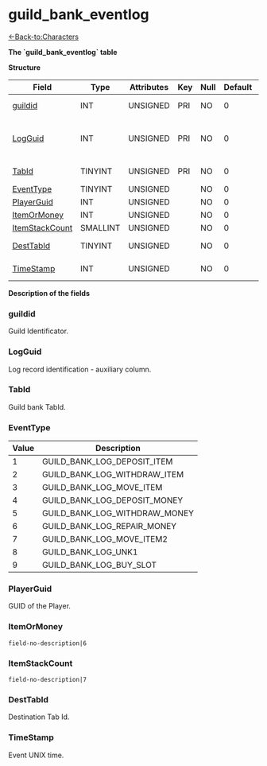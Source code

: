 # guild\_bank\_eventlog

[<-Back-to:Characters](database-characters.md)

**The \`guild\_bank\_eventlog\` table**

**Structure**

| Field               | Type     | Attributes | Key | Null | Default | Extra | Comment                                     |
| ------------------- | -------- | ---------- | --- | ---- | ------- | ----- | ------------------------------------------- |
| [guildid][1]        | INT      | UNSIGNED   | PRI | NO   | 0       |       | Guild Identificator                         |
| [LogGuid][2]        | INT      | UNSIGNED   | PRI | NO   | 0       |       | Log record identificator - auxiliary column |
| [TabId][3]          | TINYINT  | UNSIGNED   | PRI | NO   | 0       |       | Guild bank TabId                            |
| [EventType][4]      | TINYINT  | UNSIGNED   |     | NO   | 0       |       | Event type                                  |
| [PlayerGuid][5]     | INT      | UNSIGNED   |     | NO   | 0       |       |                                             |
| [ItemOrMoney][6]    | INT      | UNSIGNED   |     | NO   | 0       |       |                                             |
| [ItemStackCount][7] | SMALLINT | UNSIGNED   |     | NO   | 0       |       |                                             |
| [DestTabId][8]      | TINYINT  | UNSIGNED   |     | NO   | 0       |       | Destination Tab Id                          |
| [TimeStamp][9]      | INT      | UNSIGNED   |     | NO   | 0       |       | Event UNIX time                             |

[1]: #guildid
[2]: #logguid
[3]: #tabid
[4]: #eventtype
[5]: #playerguid
[6]: #itemormoney
[7]: #itemstackcount
[8]: #desttabid
[9]: #timestamp

**Description of the fields**

### guildid

Guild Identificator.

### LogGuid

Log record identification - auxiliary column.

### TabId

Guild bank TabId.

### EventType

| Value | Description                       |
| ----- | --------------------------------- |
| 1     | GUILD\_BANK\_LOG\_DEPOSIT\_ITEM   |
| 2     | GUILD\_BANK\_LOG\_WITHDRAW\_ITEM  |
| 3     | GUILD\_BANK\_LOG\_MOVE\_ITEM      |
| 4     | GUILD\_BANK\_LOG\_DEPOSIT\_MONEY  |
| 5     | GUILD\_BANK\_LOG\_WITHDRAW\_MONEY |
| 6     | GUILD\_BANK\_LOG\_REPAIR\_MONEY   |
| 7     | GUILD\_BANK\_LOG\_MOVE\_ITEM2     |
| 8     | GUILD\_BANK\_LOG\_UNK1            |
| 9     | GUILD\_BANK\_LOG\_BUY\_SLOT       |

### PlayerGuid

GUID of the Player.

### ItemOrMoney

`field-no-description|6`

### ItemStackCount

`field-no-description|7`

### DestTabId

Destination Tab Id.

### TimeStamp

Event UNIX time.
